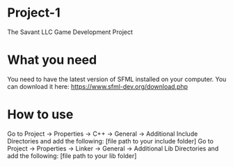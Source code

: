 # Project-1
The Savant LLC Game Development Project

# What you need
You need to have the latest version of SFML installed on your computer. You can download it here: https://www.sfml-dev.org/download.php

# How to use
Go to Project -> Properties -> C++ -> General -> Additional Include Directories and add the following: [file path to your include folder]
Go to Project -> Properties -> Linker -> General -> Additional Lib Directories and add the following: [file path to your lib folder]